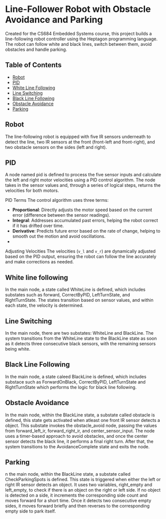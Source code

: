 # Line-Follower Robot with Obstacle Avoidance and Parking

Created for the CS684 Embedded Systems course, this project builds a line-following robot controller using the Heptagon programming language. The robot can follow white and black lines, switch between them, avoid obstacles and handle parking.

## Table of Contents
- [Robot](#robot)
- [PID](#pid)
- [White Line Following](#white-line-following)
- [Line Switching](#line-switiching)
- [Black Line Following](#black-line-following)
- [Obstacle Avoidance](#obstacle-avoidance)
- [Parking](#parking)

## Robot
The line-following robot is equipped with five IR sensors underneath to detect the line, two IR sensors at the front (front-left and front-right), and two obstacle sensors on the sides (left and right).

## PID
A node named pid is defined to process the five sensor inputs and calculate the left and right motor velocities using a PID control algorithm. The node takes in the sensor values and, through a series of logical steps, returns the velocities for both motors.

PID Terms
The control algorithm uses three terms:

- **Proportional**: Directly adjusts the motor speed based on the current error (difference between the sensor readings).
- **Integral**: Addresses accumulated past errors, helping the robot correct if it has drifted over time.
- **Derivative**: Predicts future error based on the rate of change, helping to smooth out the motion and avoid oscillations.
- 
Adjusting Velocities
The velocities (`v_l` and `v_r`) are dynamically adjusted based on the PID output, ensuring the robot can follow the line accurately and make corrections as needed.

## White line following
In the main node, a state called WhiteLine is defined, which includes substates such as forward, CorrectByPID, LeftTurnState, and RightTurnState. The states transition based on sensor values, and within each state, the velocity is determined.

## Line Switching
In the main node, there are two substates: WhiteLine and BlackLine. The system transitions from the WhiteLine state to the BlackLine state as soon as it detects three consecutive black sensors, with the remaining sensors being white.

## Black Line Following
In the main node, a state caleed BlackLine is defined, which includes substace such as ForwardOnBlack, CorrectByPID, LeftTurnState and RightTurnState which performs the logic for black line following.

## Obstacle Avoidance
In the main node, within the BlackLine state, a substate called obstacle is defined, this state gets activated when atleast one front IR sensor detects a object. This substate invokes the obstacle_avoid node, passing the values from forward_left_ir, forward_right_ir, and center_sensor_input. The node uses a timer-based approach to avoid obstacles, and once the center sensor detects the black line, it performs a final right turn. After that, the system transitions to the AvoidanceComplete state and exits the node.

## Parking
n the main node, within the BlackLine state, a substate called CheckParkingSpots is defined. This state is triggered when either the left or right IR sensor detects an object. It uses two variables, right_empty and left_empty, to check if there is an object on the right or left side. If no object is detected on a side, it increments the corresponding side count and moves forward for a short time. Once it detects two consecutive empty sides, it moves forward briefly and then reverses to the corresponding empty side to park itself.

